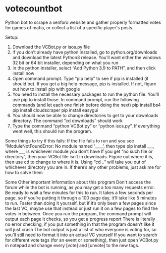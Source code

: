 # votecountbot
Python bot to scrape a xenforo website and gather properly formatted votes for games of mafia, or collect a list of a specific player's posts.

Setup:
1. Download the VCBot.py or isos.py file
2. If you don’t already have python installed, go to python.org/downloads and download the latest Python3 release. You’ll want either the windows 32 bit or 64 bit installer, depending on what you run
3. In the python installer, select “Add Python 3.9 to PATH”, and then click install now
4. Open command prompt. Type “pip help” to see if pip is installed (it should be). If you get a big help message, pip is installed. If not, figure out how to install pip with google
5. You need to install the necessary packages to run the python file. You’ll use pip to install those. In command prompt, run the following commands (and let each one finish before doing the next)
pip install bs4
pip install cloudscraper
pip install easygui
6. You should now be able to change directories to get to your downloads directory. The command “cd downloads” should work
7. Type the command “python VCBot.py” or “python isos.py”. If everything went well, this should run the program.

Some things to try if this fails:
If the file fails to run and you see “ModuleNotFoundError: No module named ‘\_\_\_\_’, then type pip install \_\_\_, where ___ is whichever module you don’t have
If you get “no such file or directory”, then your VCBot file isn’t in downloads. Figure out where it is, then use cd to change to where it is. Using “cd ..” will take you out of whichever directory you are in.
If there’s any other problems, just ask me for how to solve them

Some Other important Information about this program
Don't access the forum while the bot is running, as you may get a too many requests error.
Be ready to wait a few minutes for this to run. It takes a few seconds per page, so if you’re putting it through a 100 page day, it’ll take like 5 minutes to run. Faster than doing it yourself, but if it’s only been a few pages since the last VC, maybe use that instead or just run it on a few pages to find the votes in between.
Once you run the program, the command prompt will output each page it checks, so you get a progress report
There is literally no error checking, if you put something in that the program doesn’t like it will just crash
The bot output is just a list of who everyone is voting for, so you’ll still need to format it into an actual VC yourself
If you want to search for different vote tags (for an event or something), then just open VCBot.py in notepad and change every [vote] and [unvote] to the new tags.
